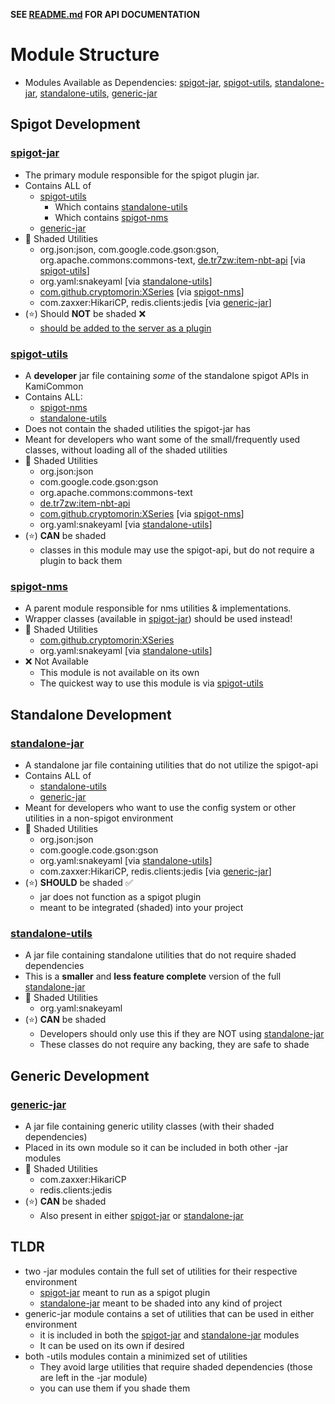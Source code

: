 **SEE [README.md](./README.md) FOR API DOCUMENTATION**

# Module Structure
- Modules Available as Dependencies: [spigot-jar](#spigot-jar), [spigot-utils](#spigot-utils), [standalone-jar](#standalone-jar), [standalone-utils](#standalone-utils), [generic-jar](#generic-jar)

## Spigot Development
### [spigot-jar](./spigot-jar)
- The primary module responsible for the spigot plugin jar.
- Contains ALL of
  - [spigot-utils](#spigot-utils)
    - Which contains [standalone-utils](#standalone-utils)
    - Which contains [spigot-nms](#spigot-nms)
  - [generic-jar](#generic-jar)
- 📄 Shaded Utilities
  - org.json:json, com.google.code.gson:gson, org.apache.commons:commons-text, [de.tr7zw:item-nbt-api](https://github.com/tr7zw/Item-NBT-API) [via [spigot-utils](#spigot-utils)]
  - org.yaml:snakeyaml [via [standalone-utils](#standalone-utils)]
  - [com.github.cryptomorin:XSeries](https://github.com/CryptoMorin/XSeries) [via [spigot-nms](#spigot-nms)]
  - com.zaxxer:HikariCP, redis.clients:jedis [via [generic-jar](#generic-jar)]
- (⭐) Should **NOT** be shaded ❌
  - <span style="text-decoration:underline;">should be added to the server as a plugin</span>

### [spigot-utils](./spigot-utils)
- A **developer** jar file containing *some* of the standalone spigot APIs in KamiCommon
- Contains ALL:
  - [spigot-nms](#spigot-nms)
  - [standalone-utils](#standalone-utils)
- Does not contain the shaded utilities the spigot-jar has
- Meant for developers who want some of the small/frequently used classes, without loading all of the shaded utilities
- 📄 Shaded Utilities
  - org.json:json
  - com.google.code.gson:gson
  - org.apache.commons:commons-text
  - [de.tr7zw:item-nbt-api](https://github.com/tr7zw/Item-NBT-API)
  - [com.github.cryptomorin:XSeries](https://github.com/CryptoMorin/XSeries) [via [spigot-nms](#spigot-nms)]
  - org.yaml:snakeyaml [via [standalone-utils](#standalone-utils)]
- (⭐) **CAN** be shaded
  - classes in this module may use the spigot-api, but do not require a plugin to back them

### [spigot-nms](./spigot-nms)
- A parent module responsible for nms utilities & implementations.
- Wrapper classes (available in [spigot-jar](#spigot-jar)) should be used instead!
- 📄 Shaded Utilities
  - [com.github.cryptomorin:XSeries](https://github.com/CryptoMorin/XSeries)
  - org.yaml:snakeyaml [via [standalone-utils](#standalone-utils)]
- ❌ Not Available
    - This module is not available on its own
    - The quickest way to use this module is via [spigot-utils](#spigot-utils)

## Standalone Development
### [standalone-jar](./standalone-jar)
- A standalone jar file containing utilities that do not utilize the spigot-api
- Contains ALL of
  - [standalone-utils](#standalone-utils)
  - [generic-jar](#generic-jar)
- Meant for developers who want to use the config system or other utilities in a non-spigot environment
- 📄 Shaded Utilities
  - org.json:json
  - com.google.code.gson:gson
  - org.yaml:snakeyaml [via [standalone-utils](#standalone-utils)]
  - com.zaxxer:HikariCP, redis.clients:jedis [via [generic-jar](#generic-jar)]
- (⭐) **SHOULD** be shaded ✅
  - jar does not function as a spigot plugin
  - meant to be integrated (shaded) into your project

### [standalone-utils](./standalone-utils)
- A jar file containing standalone utilities that do not require shaded dependencies
- This is a **smaller** and **less feature complete** version of the full [standalone-jar](#standalone-jar)
- 📄 Shaded Utilities
  - org.yaml:snakeyaml
- (⭐) **CAN** be shaded
  - Developers should only use this if they are NOT using [standalone-jar](#standalone-jar)
  - These classes do not require any backing, they are safe to shade

## Generic Development
### [generic-jar](./generic-jar)
- A jar file containing generic utility classes (with their shaded dependencies)
- Placed in its own module so it can be included in both other -jar modules
- 📄 Shaded Utilities
  - com.zaxxer:HikariCP
  - redis.clients:jedis
- (⭐) **CAN** be shaded
  - Also present in either [spigot-jar](#spigot-jar) or [standalone-jar](#standalone-jar)

## TLDR
- two -jar modules contain the full set of utilities for their respective environment
  - [spigot-jar](#spigot-jar) meant to run as a spigot plugin
  - [standalone-jar](#standalone-jar) meant to be shaded into any kind of project
- generic-jar module contains a set of utilities that can be used in either environment
  - it is included in both the [spigot-jar](#spigot-jar) and [standalone-jar](#standalone-jar) modules
  - It can be used on its own if desired
- both -utils modules contain a minimized set of utilities
  - They avoid large utilities that require shaded dependencies (those are left in the -jar module)
  - you can use them if you shade them